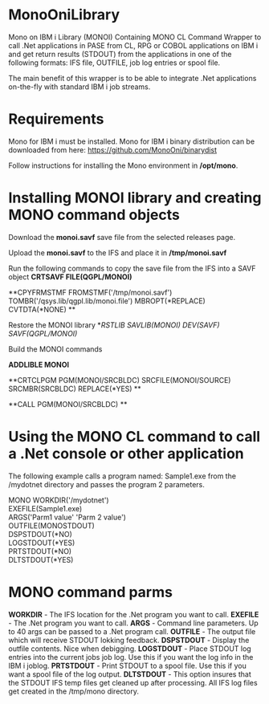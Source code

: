 # MonoOniLibrary
Mono on IBM i Library (MONOI) Containing MONO CL Command Wrapper to call .Net applications in PASE from CL, RPG or COBOL applications on IBM i and get return results (STDOUT) from the applications in one of the following formats: IFS file, OUTFILE, job log entries or spool file. 

The main benefit of this wrapper is to be able to integrate .Net applications on-the-fly with standard IBM i job streams.

# Requirements

Mono for IBM i must be installed. Mono for IBM i binary distribution can be downloaded from here:
https://github.com/MonoOni/binarydist

Follow instructions for installing the Mono environment in **/opt/mono**.

# Installing MONOI library and creating MONO command objects

Download the **monoi.savf** save file from the selected releases page. 

Upload the **monoi.savf** to the IFS and place it in **/tmp/monoi.savf**

Run the following commands to copy the save file from the IFS into a SAVF object
**CRTSAVF FILE(QGPL/MONOI)**
 
**CPYFRMSTMF FROMSTMF('/tmp/monoi.savf')            
           TOMBR('/qsys.lib/qgpl.lib/monoi.file') 
           MBROPT(*REPLACE)                       
           CVTDTA(*NONE)                         **

Restore the MONOI library
**RSTLIB SAVLIB(MONOI) DEV(*SAVF) SAVF(QGPL/MONOI)**

Build the MONOI commands

**ADDLIBLE MONOI**

**CRTCLPGM PGM(MONOI/SRCBLDC) SRCFILE(MONOI/SOURCE) SRCMBR(SRCBLDC) REPLACE(*YES) **

**CALL PGM(MONOI/SRCBLDC) **

# Using the MONO CL command to call a .Net console or other application

The following example calls a program named: Sample1.exe from the /mydotnet directory and passes the program 2 parameters.

MONO WORKDIR('/mydotnet')                 
     EXEFILE(Sample1.exe)                   
     ARGS('Parm1 value' 'Parm 2 value')     
     OUTFILE(MONOSTDOUT)                    
     DSPSTDOUT(*NO)                         
     LOGSTDOUT(*YES)                        
     PRTSTDOUT(*NO)                         
     DLTSTDOUT(*YES)                        

# MONO command parms

**WORKDIR** - The IFS location for the .Net program you want to call.
**EXEFILE** - The .Net program you want to call.
**ARGS** - Command line parameters. Up to 40 args can be passed to a .Net program call.
**OUTFILE** - The output file which will receive STDOUT lokking feedback.
**DSPSTDOUT** - Display the outfile contents. Nice when debigging. 
**LOGSTDOUT** - Place STDOUT log entries into the current jobs job log. Use this if you want the log info in the IBM i joblog.
**PRTSTDOUT** - Print STDOUT to a spool file. Use this if you want a spool file of the log output.
**DLTSTDOUT** - This option insures that the STDOUT IFS temp files get cleaned up after processing. All IFS log files get created in the /tmp/mono directory.





